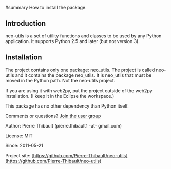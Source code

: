 #summary How to install the package.

## Introduction

neo-utils is a set of utility functions and classes to be used by any Python 
application. It supports Python 2.5 and later (but not version 3).

## Installation

The project contains only one package: neo_utils. The project is called 
neo-utils and it contains the package neo_utils. It is neo_utils that must be 
moved in the Python path. Not the neo-utils project.

If you are using it with web2py, put the project outside of the web2py 
installation. (I keep it in the Eclipse the workspace.) 

This package has no other dependency than Python itself.

Comments or questions? [Join the user group](http://groups.google.com/group/neo-users)

Author: Pierre Thibault (pierre.thibault1 -at- gmail.com)

License: MIT

Since: 2011-05-21

Project site: [https://github.com/Pierre-Thibault/neo-utils](https://github.com/Pierre-Thibault/neo-utils)
